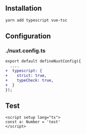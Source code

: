 ## Installation

```sh
yarn add typescript vue-tsc
```

## Configuration

### ./nuxt.config.ts

```diff
export default defineNuxtConfig({
  ....
+  typescript: {
+    strict: true,
+    typeCheck: true,
+  }
});
```

## Test

```
<script setup lang="ts">
const a: Number = 'test'
</script>
```
